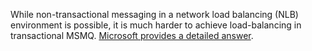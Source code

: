 <!--
title: "Why You Can't Use NLB With MSMQ"
tags: ""
summary: ""
-->


While non-transactional messaging in a network load balancing (NLB) environment is possible, it is much harder to achieve load-balancing in transactional MSMQ. [Microsoft provides a detailed answer](http://support.microsoft.com/default.aspx?scid=kb;EN-US;899611).


<div id="rate_article_container">
<div id="rate_article">






